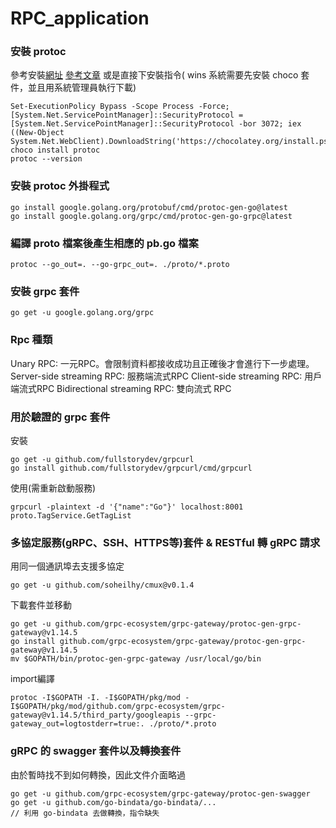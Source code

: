 # RPC_application

### 安裝 protoc
參考安裝[網址](https://github.com/protocolbuffers/protobuf/releases/tag/v3.11.2)
[參考文章](https://ithelp.ithome.com.tw/articles/10250131)
或是直接下安裝指令( wins 系統需要先安裝 choco 套件，並且用系統管理員執行下載)
```
Set-ExecutionPolicy Bypass -Scope Process -Force; [System.Net.ServicePointManager]::SecurityProtocol = [System.Net.ServicePointManager]::SecurityProtocol -bor 3072; iex ((New-Object System.Net.WebClient).DownloadString('https://chocolatey.org/install.ps1'))
choco install protoc
protoc --version
```

### 安裝 protoc 外掛程式
```
go install google.golang.org/protobuf/cmd/protoc-gen-go@latest
go install google.golang.org/grpc/cmd/protoc-gen-go-grpc@latest
```

### 編譯 proto 檔案後產生相應的 pb.go 檔案
```
protoc --go_out=. --go-grpc_out=. ./proto/*.proto
```

### 安裝 grpc 套件
```
go get -u google.golang.org/grpc
```

### Rpc 種類
Unary RPC: 一元RPC。會限制資料都接收成功且正確後才會進行下一步處理。
Server-side  streaming RPC: 服務端流式RPC
Client-side streaming RPC: 用戶端流式RPC
Bidirectional streaming RPC: 雙向流式 RPC

### 用於驗證的 grpc 套件
安裝
```
go get -u github.com/fullstorydev/grpcurl
go install github.com/fullstorydev/grpcurl/cmd/grpcurl
```

使用(需重新啟動服務)
```
grpcurl -plaintext -d '{"name":"Go"}' localhost:8001 proto.TagService.GetTagList
```

### 多協定服務(gRPC、SSH、HTTPS等)套件 & RESTful 轉 gRPC 請求
用同一個通訊埠去支援多協定
```
go get -u github.com/soheilhy/cmux@v0.1.4
```
下載套件並移動
```
go get -u github.com/grpc-ecosystem/grpc-gateway/protoc-gen-grpc-gateway@v1.14.5
go install github.com/grpc-ecosystem/grpc-gateway/protoc-gen-grpc-gateway@v1.14.5
mv $GOPATH/bin/protoc-gen-grpc-gateway /usr/local/go/bin
```
import編譯
```
protoc -I$GOPATH -I. -I$GOPATH/pkg/mod -I$GOPATH/pkg/mod/github.com/grpc-ecosystem/grpc-gateway@v1.14.5/third_party/googleapis --grpc-gateway_out=logtostderr=true:. ./proto/*.proto
```

### gRPC 的 swagger 套件以及轉換套件
由於暫時找不到如何轉換，因此文件介面略過
```
go get -u github.com/grpc-ecosystem/grpc-gateway/protoc-gen-swagger
go get -u github.com/go-bindata/go-bindata/...
// 利用 go-bindata 去做轉換，指令缺失
```
